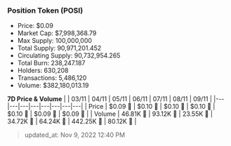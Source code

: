 
  ### Position Token (POSI)
  - Price: $0.09
  - Market Cap: $7,998,368.79
  - Max Supply: 100,000,000
  - Total Supply: 90,971,201.452
  - Circulating Supply: 90,732,954.265
  - Total Burn: 238,247.187
  - Holders: 630,208
  - Transactions: 5,486,120
  - Volume: $382,180,013.19

  **7D Price & Volume**
  | | 03&#x2F;11 | 04&#x2F;11 | 05&#x2F;11 | 06&#x2F;11 | 07&#x2F;11 | 08&#x2F;11 | 09&#x2F;11 |
  |---|---|---|---|---|---|---|---|
  | Price | $0.09 🚀 | $0.10 🚀 | $0.10 🚀 | $0.10 🚀 | $0.10 🔻 | $0.09 🔻 | $0.09 🔻 |
  | Volume | 46.81K 🚀 | 93.12K 🚀 | 23.55K 🔻 | 34.72K 🚀 | 64.24K 🚀 | 442.25K 🚀 | 80.12K 🔻 |

  > updated_at: Nov 9, 2022 12:40 PM
